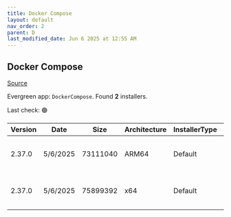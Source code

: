 ```yaml
---
title: Docker Compose
layout: default
nav_order: 2
parent: D
last_modified_date: Jun 6 2025 at 12:55 AM
---
```


## Docker Compose

[Source](https://github.com/docker/compose)

Evergreen app: `DockerCompose`. Found **2** installers.

Last check: 🟢

| Version | Date     | Size     | Architecture | InstallerType | Type | URI                                                                                                                                                                                              |
| ------- | -------- | -------- | ------------ | ------------- | ---- | ------------------------------------------------------------------------------------------------------------------------------------------------------------------------------------------------ |
| 2.37.0  | 5/6/2025 | 73111040 | ARM64        | Default       | exe  | [https://github.com/docker/compose/releases/download/v2.37.0/docker-compose-windows-aarch64.exe](https://github.com/docker/compose/releases/download/v2.37.0/docker-compose-windows-aarch64.exe) |
| 2.37.0  | 5/6/2025 | 75899392 | x64          | Default       | exe  | [https://github.com/docker/compose/releases/download/v2.37.0/docker-compose-windows-x86_64.exe](https://github.com/docker/compose/releases/download/v2.37.0/docker-compose-windows-x86_64.exe)   |
